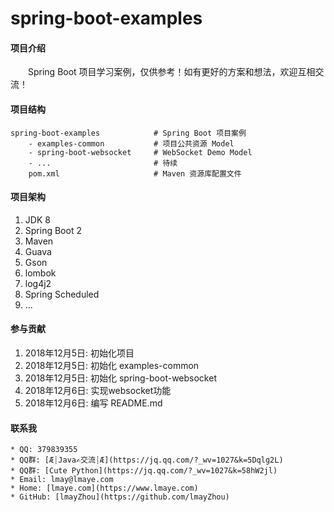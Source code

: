 # spring-boot-examples

#### 项目介绍
&emsp;&emsp;Spring Boot 项目学习案例，仅供参考！如有更好的方案和想法，欢迎互相交流！

#### 项目结构
    spring-boot-examples            # Spring Boot 项目案例
        - examples-common           # 项目公共资源 Model
        - spring-boot-websocket     # WebSocket Demo Model
        - ...                       # 待续
        pom.xml                     # Maven 资源库配置文件

#### 项目架构
1. JDK 8
2. Spring Boot 2
3. Maven
4. Guava
5. Gson
6. lombok
7. log4j2
8. Spring Scheduled
9. ...

#### 参与贡献
1. 2018年12月5日: 初始化项目
2. 2018年12月5日: 初始化 examples-common
3. 2018年12月5日: 初始化 spring-boot-websocket
4. 2018年12月6日: 实现websocket功能
5. 2018年12月6日: 编写 README.md

#### 联系我
    * QQ: 379839355
    * QQ群: [Æ┊Java✍交流┊Æ](https://jq.qq.com/?_wv=1027&k=5Dqlg2L)
    * QQ群: [Cute Python](https://jq.qq.com/?_wv=1027&k=58hW2jl)
    * Email: lmay@lmaye.com
    * Home: [lmaye.com](https://www.lmaye.com)
    * GitHub: [lmayZhou](https://github.com/lmayZhou)
